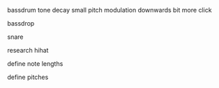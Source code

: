 bassdrum
tone
decay
small pitch modulation downwards
bit more click

bassdrop

snare

research hihat

define note lengths

define pitches
